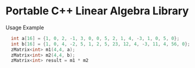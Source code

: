 # Portable C++ Linear Algebra Library


Usage Example
```C++
  int a[16] = {1, 0, 2, -1, 3, 0, 0, 5, 2, 1, 4, -3, 1, 0, 5, 0};
  int b[16] = {1, 0, 4, -2, 5, 1, 2, 5, 23, 12, 4, -3, 11, 4, 56, 0};
  zMatrix<int> m1(4,4, a);
  zMatrix<int> m2(4,4, b);
  zMatrix<int> result = m1 * m2
 ```
